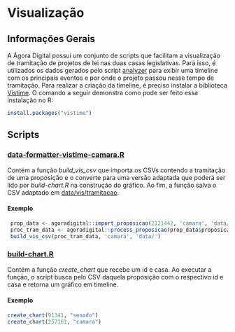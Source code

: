 # Visualização 

## Informações Gerais

A Ágora Digital possui um conjunto de scripts que facilitam a visualização de tramitação
de projetos de lei nas duas casas legislativas. Para isso, é utilizados os dados gerados
pelo script [analyzer](../R/analyzer.R) para exibir uma timeline com os principais
eventos e por onde o projeto passou nesse tempo de tramitação.
Para realizar a criação da timeline, é preciso instalar a biblioteca [Vistime](https://github.com/shosaco/vistime).
O comando a seguir demonstra como pode ser feito essa instalação no R:

```R
install.packages("vistime")
 ```

## Scripts
### [data-formatter-vistime-camara.R](../R/data-formatter-vistime.R)

Contém a função *build_vis_csv* que importa os CSVs contendo a tramitação de uma proposição
e o converte para uma versão adaptada que poderá ser lido por *build-chart.R* na construção 
do gráfico. Ao fim, a função salva o CSV adaptado em [data/vis/tramitacao](/data/vis/tramitacao).

#### Exemplo
```R
 prop_data <- agoradigital::import_proposicao(2121442, 'camara', 'data/')
 proc_tram_data <- agoradigital::process_proposicao(prop_data$proposicao, prop_data$tramitacao, 'camara', 'data/')
 build_vis_csv(proc_tram_data, 'camara', 'data/')
 ```
 
### [build-chart.R](./visualizer/build-chart.R)

Contém a função *create_chart* que recebe um id e casa. Ao executar a função, o script
busca pelo CSV daquela proposição com o respectivo id e casa e retorna um gráfico em timeline.

#### Exemplo

```R
create_chart(91341, "senado")
create_chart(257161, "camara")
```

